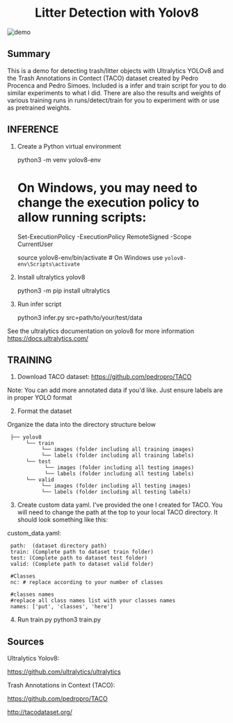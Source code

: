 # <div align="center">Litter Detection with Yolov8</div>
![demo](https://github.com/jeremy-rico/litter-detection/raw/master/assets/litter-detection.gif)
     
## Summary

This is a demo for detecting trash/litter objects with Ultralytics YOLOv8 and the Trash Annotations in Contect (TACO) dataset created by Pedro Procenca and Pedro Simoes. Included is a infer and train script for you to do similar experiments to what I did. There are also the results and weights of various training runs in runs/detect/train for you to experiment with or use as pretrained weights.

## INFERENCE

1. Create a Python virtual environment

     python3 -m venv yolov8-env

     # On Windows, you may need to change the execution policy to allow running scripts:
     Set-ExecutionPolicy -ExecutionPolicy RemoteSigned -Scope CurrentUser

     source yolov8-env/bin/activate  # On Windows use `yolov8-env\Scripts\activate`

2. Install ultralytics yolov8

     python3 -m pip install ultralytics

3. Run infer script

     python3 infer.py src=path/to/your/test/data

See the ultralytics documentation on yolov8 for more information
https://docs.ultralytics.com/

## TRAINING

1. Download TACO dataset:
https://github.com/pedropro/TACO

Note: You can add more annotated data if you'd like. Just ensure labels are in proper YOLO format

2. Format the dataset

Organize the data into the directory structure below

     ├── yolov8
          └── train
               └── images (folder including all training images)
               └── labels (folder including all training labels)
          └── test
                └── images (folder including all testing images)
                └── labels (folder including all testing labels)
          └── valid
               └── images (folder including all testing images)
               └── labels (folder including all testing labels)

3. Create custom data yaml. 
I've provided the one I created for TACO. You will need to change the path at the top to your local TACO directory. It should look something like this:

custom_data.yaml:

     path:  (dataset directory path)
     train: (Complete path to dataset train folder)
     test: (Complete path to dataset test folder) 
     valid: (Complete path to dataset valid folder)

     #Classes
     nc: # replace according to your number of classes

     #classes names
     #replace all class names list with your classes names
     names: ['put', 'classes', 'here']

4. Run train.py
     python3 train.py

## Sources

Ultralytics Yolov8:

https://github.com/ultralytics/ultralytics

Trash Annotations in Context (TACO):

https://github.com/pedropro/TACO

http://tacodataset.org/
